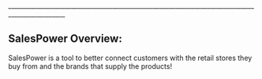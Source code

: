 <br>________________________________________________________________________________________________

## SalesPower Overview:

SalesPower is a tool to better connect customers with the retail stores they buy from and the brands that supply the products!
